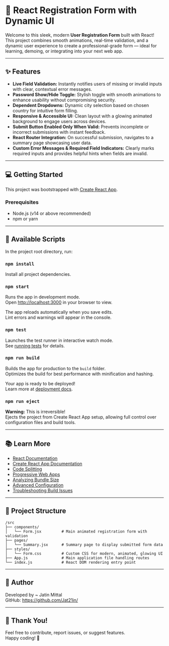 # 🚀 React Registration Form with Dynamic UI

Welcome to this sleek, modern **User Registration Form** built with React! This project combines smooth animations, real-time validation, and a dynamic user experience to create a professional-grade form — ideal for learning, demoing, or integrating into your next web app.

---

## ✨ Features

- **Live Field Validation:** Instantly notifies users of missing or invalid inputs with clear, contextual error messages.
- **Password Show/Hide Toggle:** Stylish toggle with smooth animations to enhance usability without compromising security.
- **Dependent Dropdowns:** Dynamic city selection based on chosen country for intuitive form filling.
- **Responsive & Accessible UI:** Clean layout with a glowing animated background to engage users across devices.
- **Submit Button Enabled Only When Valid:** Prevents incomplete or incorrect submissions with instant feedback.
- **React Router Integration:** On successful submission, navigates to a summary page showcasing user data.
- **Custom Error Messages & Required Field Indicators:** Clearly marks required inputs and provides helpful hints when fields are invalid.

---

## 💻 Getting Started

This project was bootstrapped with [Create React App](https://github.com/facebook/create-react-app).

### Prerequisites

- Node.js (v14 or above recommended)
- npm or yarn

---

## 🚀 Available Scripts

In the project root directory, run:

### `npm install`

Install all project dependencies.

### `npm start`

Runs the app in development mode.  
Open [http://localhost:3000](http://localhost:3000) in your browser to view.

The app reloads automatically when you save edits.  
Lint errors and warnings will appear in the console.

### `npm test`

Launches the test runner in interactive watch mode.  
See [running tests](https://facebook.github.io/create-react-app/docs/running-tests) for details.

### `npm run build`

Builds the app for production to the `build` folder.  
Optimizes the build for best performance with minification and hashing.

Your app is ready to be deployed!  
Learn more at [deployment docs](https://facebook.github.io/create-react-app/docs/deployment).

### `npm run eject`

**Warning:** This is irreversible!  
Ejects the project from Create React App setup, allowing full control over configuration files and build tools.

---

## 📚 Learn More

- [React Documentation](https://reactjs.org/)
- [Create React App Documentation](https://facebook.github.io/create-react-app/docs/getting-started)
- [Code Splitting](https://facebook.github.io/create-react-app/docs/code-splitting)
- [Progressive Web Apps](https://facebook.github.io/create-react-app/docs/making-a-progressive-web-app)
- [Analyzing Bundle Size](https://facebook.github.io/create-react-app/docs/analyzing-the-bundle-size)
- [Advanced Configuration](https://facebook.github.io/create-react-app/docs/advanced-configuration)
- [Troubleshooting Build Issues](https://facebook.github.io/create-react-app/docs/troubleshooting#npm-run-build-fails-to-minify)

---

## 📂 Project Structure
```
/src
├── components/
│   └── Form.jsx         # Main animated registration form with validation
├── pages/
│   └── Summary.jsx      # Summary page to display submitted form data
├── styles/
│   └── Form.css         # Custom CSS for modern, animated, glowing UI
├── App.js               # Main application file handling routes
└── index.js             # React DOM rendering entry point
```

---

## 🙌 Author

Developed by ~ Jatin Mittal  
GitHub: https://github.com/Jat21in/

---

## 🎉 Thank You!

Feel free to contribute, report issues, or suggest features.  
Happy coding! 🚀
